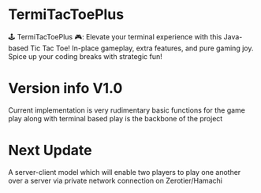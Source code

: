 # TermiTacToePlus
🕹️ TermiTacToePlus 🎮: Elevate your terminal experience with this Java-based Tic Tac Toe! In-place gameplay, extra features, and pure gaming joy. Spice up your coding breaks with strategic fun! 

# Version info V1.0
Current implementation is very rudimentary basic functions for the game play along with terminal based play is the backbone of the project

# Next Update
A server-client model which will enable two players to play one another over a server via private network connection on Zerotier/Hamachi

